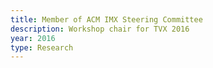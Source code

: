 ```yaml
---
title: Member of ACM IMX Steering Committee
description: Workshop chair for TVX 2016
year: 2016
type: Research
---
```

